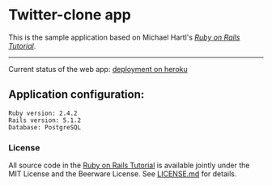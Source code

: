 # Twitter-clone app

This is the sample application based on Michael Hartl's [_Ruby on Rails Tutorial_](http://www.railstutorial.org/).

---

Current status of the web app: [deployment on heroku](https://guarded-castle-59257.herokuapp.com/)

## Application configuration:

```
Ruby version: 2.4.2
Rails version: 5.1.2
Database: PostgreSQL
```

### License

All source code in the [Ruby on Rails Tutorial](http://railstutorial.org/)
is available jointly under the MIT License and the Beerware License. See
[LICENSE.md](LICENSE.md) for details.
